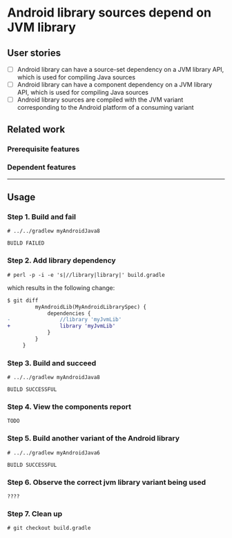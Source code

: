 # Android library sources depend on JVM library

## User stories

- [ ] Android library can have a source-set dependency on a JVM library API, which is used for compiling Java sources
- [ ] Android library can have a component dependency on a JVM library API, which is used for compiling Java sources
- [ ] Android library sources are compiled with the JVM variant corresponding to the Android platform of a consuming variant

## Related work

### Prerequisite features

### Dependent features

----

## Usage

### Step 1. Build and fail

    # ../../gradlew myAndroidJava8

    BUILD FAILED

### Step 2. Add library dependency

    # perl -p -i -e 's|//library|library|' build.gradle

which results in the following change:

```diff
$ git diff
         myAndroidLib(MyAndroidLibrarySpec) {
             dependencies {
-                //library 'myJvmLib'
+                library 'myJvmLib'
             }
         }
     }

```

### Step 3. Build and succeed

    # ../../gradlew myAndroidJava8

    BUILD SUCCESSFUL

### Step 4. View the components report

    TODO

### Step 5. Build another variant of the Android library

    # ../../gradlew myAndroidJava6

    BUILD SUCCESSFUL


### Step 6. Observe the correct jvm library variant being used

    ????

### Step 7. Clean up

    # git checkout build.gradle
